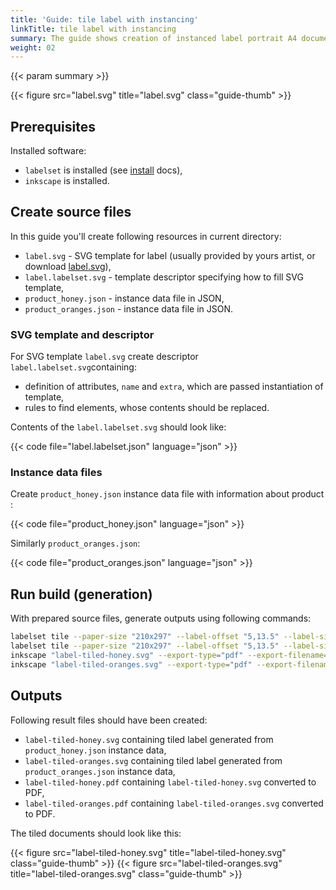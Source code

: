 ```yaml
---
title: 'Guide: tile label with instancing'
linkTitle: tile label with instancing
summary: The guide shows creation of instanced label portrait A4 documents with labels with 100mm width and 30mm height.
weight: 02
---
```


{{< param summary >}}

{{< figure src="label.svg" title="label.svg" class="guide-thumb" >}}

## Prerequisites

Installed software:

* `labelset` is installed (see [install](/install) docs),
* `inkscape` is installed.

## Create source files

In this guide you'll create following resources in current directory:

- `label.svg` - SVG template for label (usually provided by yours artist, or download [label.svg](label.svg)),
- `label.labelset.svg` - template descriptor specifying how to fill SVG template,
- `product_honey.json` - instance data file in JSON,
- `product_oranges.json` - instance data file in JSON.

### SVG template and descriptor

For SVG template `label.svg` create descriptor `label.labelset.svg`containing:

* definition of attributes, `name` and `extra`, which are passed instantiation of template,
* rules to find elements, whose contents should be replaced.

Contents of the `label.labelset.svg` should look like:

{{< code file="label.labelset.json" language="json" >}}

###  Instance data files

Create  `product_honey.json` instance data file with information about product :

{{< code file="product_honey.json" language="json" >}}

Similarly `product_oranges.json`:

{{< code file="product_oranges.json" language="json" >}}

## Run build (generation)

With prepared source files, generate outputs using following commands:

```bash
labelset tile --paper-size "210x297" --label-offset "5,13.5" --label-size "100x30" --label-spacing "0,0" label.svg --instance-json product_oranges.json label-tiled-oranges.svg
labelset tile --paper-size "210x297" --label-offset "5,13.5" --label-size "100x30" --label-spacing "0,0" label.svg --instance-json product_honey.json label-tiled-honey.svg
inkscape "label-tiled-honey.svg" --export-type="pdf" --export-filename="label-tiled-honey.pdf"
inkscape "label-tiled-oranges.svg" --export-type="pdf" --export-filename="label-tiled-oranges.pdf"
```

## Outputs

Following result files should have been created:

* `label-tiled-honey.svg` containing tiled label generated from `product_honey.json` instance data,
* `label-tiled-oranges.svg` containing tiled label generated from `product_oranges.json` instance data,
* `label-tiled-honey.pdf` containing `label-tiled-honey.svg` converted to PDF,
* `label-tiled-oranges.pdf` containing `label-tiled-oranges.svg` converted to PDF.

The tiled documents should look like this:

<div class="thumb-gallery">
{{< figure src="label-tiled-honey.svg" title="label-tiled-honey.svg" class="guide-thumb" >}}
{{< figure src="label-tiled-oranges.svg" title="label-tiled-oranges.svg" class="guide-thumb" >}}
</div>
